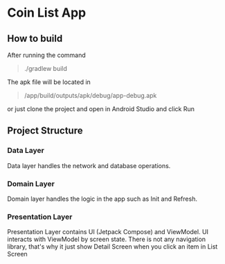 # Coin List App

## How to build

After running the command

> ./gradlew build

The apk file will be located in 

> /app/build/outputs/apk/debug/app-debug.apk

or just clone the project and open in Android Studio and click Run

## Project Structure

### Data Layer

Data layer handles the network and database operations.

### Domain Layer

Domain layer handles the logic in the app such as Init and Refresh.

### Presentation Layer

Presentation Layer contains UI (Jetpack Compose) and ViewModel. UI interacts with ViewModel by screen state. There is not any navigation library, that's why it just show Detail Screen when you click an item in List Screen 
